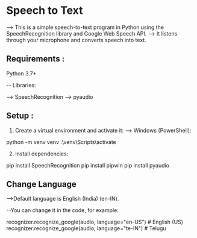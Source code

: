 # Speech to Text

--> This is a simple speech-to-text program in Python using the SpeechRecognition library and Google Web Speech API.
--> It listens through your microphone and converts speech into text.

## Requirements :
Python 3.7+

-- Libraries:

--> SpeechRecognition
--> pyaudio

## Setup :

1. Create a virtual environment and activate it:
--> Windows (PowerShell):

 python -m venv venv
 .\venv\Scripts\activate

2. Install dependencies:

pip install SpeechRecognition
pip install pipwin
pip install pyaudio

## Change Language

-->Default language is English (India) (en-IN).

--You can change it in the code, for example:

   recognizer.recognize_google(audio, language="en-US")  # English (US)
   recognizer.recognize_google(audio, language="te-IN")  # Telugu